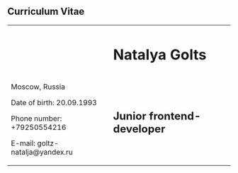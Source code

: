 <h2>Curriculum Vitae</h2>
<table><tr><td></td><td>
<h1>Natalya Golts</h1></td>
</tr><tr><td>
<p>Moscow, Russia</p>
<p>Date of birth: 20.09.1993</p>
<p>Phone number: +79250554216</p>
<p>E-mail: goltz-natalja@yandex.ru</p>
</td>
  <td><h2>Junior frontend-developer</h2></td>
